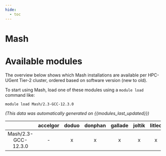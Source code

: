 ```yaml
---
hide:
  - toc
---
```


Mash
====

# Available modules


The overview below shows which Mash installations are available per HPC-UGent Tier-2 cluster, ordered based on software version (new to old).

To start using Mash, load one of these modules using a `module load` command like:

```shell
module load Mash/2.3-GCC-12.3.0
```

*(This data was automatically generated on {{modules_last_updated}})*  

| |accelgor|doduo|donphan|gallade|joltik|litleo|shinx|
| :---: | :---: | :---: | :---: | :---: | :---: | :---: | :---: |
|Mash/2.3-GCC-12.3.0|-|x|x|x|x|x|x|

